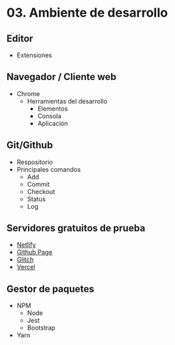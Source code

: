# 03. Ambiente de desarrollo

## Editor

- Extensiones

## Navegador / Cliente web

- Chrome
  - Herramientas del desarrollo
    - Elementos
    - Consola
    - Aplicación

## Git/Github

- Respositorio
- Principales comandos
  - Add
  - Commit
  - Checkout
  - Status
  - Log

## Servidores gratuitos de prueba

- [Netlify](https://app.netlify.com/)
- [Github Page](https://pages.github.com/)
- [Glitch](https://glitch.com/)
- [Vercel](https://vercel.com/)

## Gestor de paquetes

- NPM
  - Node
  - Jest
  - Bootstrap
- Yarn
